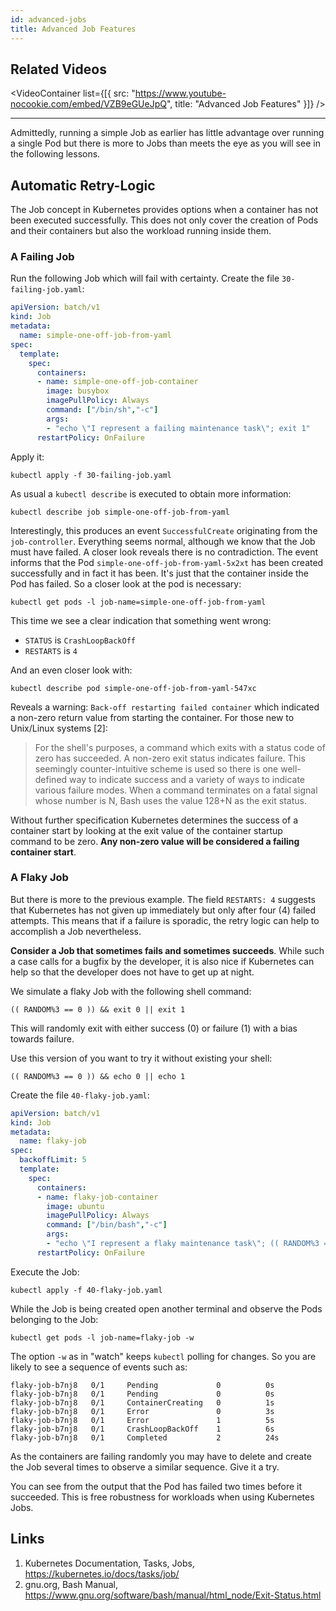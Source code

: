 ```yaml
---
id: advanced-jobs
title: Advanced Job Features
---
```


## Related Videos
<VideoContainer
  list={[{
   src: "https://www.youtube-nocookie.com/embed/VZB9eGUeJpQ",
   title: "Advanced Job Features"
  }]}
/>

---
Admittedly, running a simple Job as earlier has little advantage over running a single Pod but there is more to Jobs than meets the eye as you will see in the following lessons.

## Automatic Retry-Logic

The Job concept in Kubernetes provides options when a container has not been executed successfully. This does not only cover the creation of Pods and their containers but also the workload running inside them.

### A Failing Job

Run the following Job which will fail with certainty. Create the file `30-failing-job.yaml`:

```yaml
apiVersion: batch/v1
kind: Job
metadata:
  name: simple-one-off-job-from-yaml
spec:
  template:
    spec:
      containers:
      - name: simple-one-off-job-container
        image: busybox
        imagePullPolicy: Always
        command: ["/bin/sh","-c"]
        args:
        - "echo \"I represent a failing maintenance task\"; exit 1"
      restartPolicy: OnFailure
```

Apply it:

    kubectl apply -f 30-failing-job.yaml

As usual a `kubectl describe` is executed to obtain more information:

    kubectl describe job simple-one-off-job-from-yaml

Interestingly, this produces an event `SuccessfulCreate` originating from the `job-controller`. Everything seems normal, although we know that the Job must have failed. A closer look reveals there is no contradiction. The event informs that the Pod `simple-one-off-job-from-yaml-5x2xt` has been created successfully and in fact it has been. It's just that the container inside the Pod has failed. So a closer look at the pod is necessary:

    kubectl get pods -l job-name=simple-one-off-job-from-yaml

This time we see a clear indication that something went wrong:

* `STATUS` is `CrashLoopBackOff`
* `RESTARTS` is `4`

And an even closer look with:

    kubectl describe pod simple-one-off-job-from-yaml-547xc

Reveals a warning: `Back-off restarting failed container` which indicated a non-zero return value from starting the container. For those new to Unix/Linux systems [2]:

> For the shell's purposes, a command which exits with a status code of zero has succeeded. A non-zero exit status indicates failure. This seemingly counter-intuitive scheme is used so there is one well-defined way to indicate success and a variety of ways to indicate various failure modes. When a command terminates on a fatal signal whose number is N, Bash uses the value 128+N as the exit status.

Without further specification Kubernetes determines the success of a container start by looking at the exit value of the container startup command to be zero. **Any non-zero value will be considered a failing container start**.

### A Flaky Job

But there is more to the previous example. The field `RESTARTS: 4` suggests that Kubernetes has not given up immediately but only after four (4) failed attempts. This means that if a failure is sporadic, the retry logic can help to accomplish a Job nevertheless.

**Consider a Job that sometimes fails and sometimes succeeds**. While such a case calls for a bugfix by the developer, it is also nice if Kubernetes can help so that the developer does not have to get up at night.

We simulate a flaky Job with the following shell command:

    (( RANDOM%3 == 0 )) && exit 0 || exit 1

This will randomly exit with either success (0) or failure (1) with a bias towards failure.

Use this version of you want to try it without existing your shell:

    (( RANDOM%3 == 0 )) && echo 0 || echo 1

Create the file `40-flaky-job.yaml`:

```yaml
apiVersion: batch/v1
kind: Job
metadata:
  name: flaky-job
spec:
  backoffLimit: 5
  template:
    spec:
      containers:
      - name: flaky-job-container
        image: ubuntu
        imagePullPolicy: Always
        command: ["/bin/bash","-c"]
        args:
        - "echo \"I represent a flaky maintenance task\"; (( RANDOM%3 == 0 )) && exit 0 || exit 1"
      restartPolicy: OnFailure
```

Execute the Job:

    kubectl apply -f 40-flaky-job.yaml

While the Job is being created open another terminal and observe the Pods belonging to the Job:

    kubectl get pods -l job-name=flaky-job -w

The option `-w` as in "watch" keeps `kubectl` polling for changes. So you are likely to see a sequence of events such as:

    flaky-job-b7nj8   0/1     Pending             0          0s
    flaky-job-b7nj8   0/1     Pending             0          0s
    flaky-job-b7nj8   0/1     ContainerCreating   0          1s
    flaky-job-b7nj8   0/1     Error               0          3s
    flaky-job-b7nj8   0/1     Error               1          5s
    flaky-job-b7nj8   0/1     CrashLoopBackOff    1          6s
    flaky-job-b7nj8   0/1     Completed           2          24s

As the containers are failing randomly you may have to delete and create the Job several times to observe a similar sequence. Give it a try.

You can see from the output that the Pod has failed two times before it succeeded. This is free robustness for workloads when using Kubernetes Jobs.

## Links

1. Kubernetes Documentation, Tasks, Jobs, https://kubernetes.io/docs/tasks/job/
2. gnu.org, Bash Manual, https://www.gnu.org/software/bash/manual/html_node/Exit-Status.html
